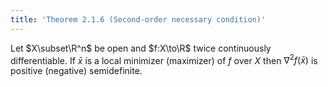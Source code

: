 ```yaml
---
title: 'Theorem 2.1.6 (Second-order necessary condition)'
---
```


Let $X\subset\R^n$ be open and $f:X\to\R$ twice
continuously differentiable. If $\bar x$ is a local minimizer
(maximizer) of $f$ over $X$ then $\nabla^2f(\bar x)$ is positive
(negative) semidefinite.
